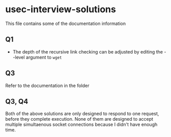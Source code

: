 # usec-interview-solutions
This file contains some of the documentation information

## Q1
* The depth of the recursive link checking can be adjusted by editing the --level argument to `wget`

## Q3
Refer to the documentation in the folder

## Q3, Q4
Both of the above solutions are only designed to respond to one request, before they complete execution. None of them are designed to accept multiple simultaenous socket connections because I didn't have enough time.
